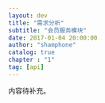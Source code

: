 ```yaml
---
layout: dev  
title: "需求分析"  
subtitle: "会员服务模块"  
date: 2017-01-04 20:00:00  
author: "shamphone"  
catalog: true  
chapter : "1"
tag: [api]  
---
```


内容待补充。 